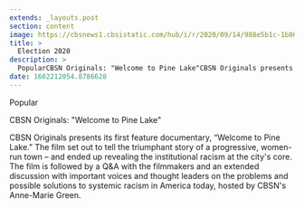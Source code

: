 ```yaml
--- 
extends: _layouts.post 
section: content 
image: https://cbsnews1.cbsistatic.com/hub/i/r/2020/09/14/988e5b1c-1b86-457c-9c25-328bba71c1da/thumbnail/1200x630/a11d28ea65404cf33b6eebf0e3129a34/gettyimages-1212813791.jpg 
title: > 
  Election 2020 
description: > 
  PopularCBSN Originals: "Welcome to Pine Lake"CBSN Originals presents its first feature documentary, “Welcome to Pine Lake.” The film set out to tell the triumphant story of a progressive, women-run town – and ended up revealing the institutional racism at the city's core.The film is followed by a Q&A with the filmmakers and an extended discussion with important voices and thought leaders on the problems and possible solutions to systemic racism in America today, hosted by CBSN's Anne-Marie Green. 
date: 1602212054.8786628 
--- 
```

Popular

CBSN Originals: "Welcome to Pine Lake"

CBSN Originals presents its first feature documentary, “Welcome to Pine Lake.” The film set out to tell the triumphant story of a progressive, women-run town – and ended up revealing the institutional racism at the city's core. The film is followed by a Q&A with the filmmakers and an extended discussion with important voices and thought leaders on the problems and possible solutions to systemic racism in America today, hosted by CBSN's Anne-Marie Green.